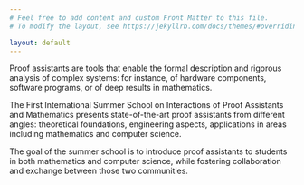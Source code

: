 ```yaml
---
# Feel free to add content and custom Front Matter to this file.
# To modify the layout, see https://jekyllrb.com/docs/themes/#overriding-theme-defaults

layout: default
---
```


Proof assistants are tools that enable the formal description and
rigorous analysis of complex systems: for instance, of hardware
components, software programs, or of deep results in mathematics.

The First International Summer School on Interactions of Proof
Assistants and Mathematics presents state-of-the-art proof
assistants from different angles: theoretical foundations,
engineering aspects, applications in areas including mathematics
and computer science.

The goal of the summer school is to introduce proof assistants to
students in both mathematics and computer science, while fostering
collaboration and exchange between those two communities.


<!--
Beweisassistenten sind Programmiersprachen bzw. zugehörige Übersetzer
und Entwicklungsumgebungen, die es ermöglichen, komplexe Systeme und
Beweise ihrer Eigenschaften formal zu beschreiben sowie die
Korrektheit solcher Beweise maschinell zu überprüfen. Typische
Anwendungsfelder liegen in der Verifikation in der Informatik sowie in
der Formalisierung in der Mathematik. Bei der Konzeption und Umsetzung
von Beweisassistenten sind mathematische und informatische Aspekte eng
miteinander verwoben.

In der geplanten internationalen Sommerschule werden Beweisassistenten
aus verschiedenen Perspektiven vorgestellt: Theoretische Grundlagen,
praktische Grundlagen, Anwendungen in der Mathematik, Anwendungen in
der Informatik.

Das Ziel ist es, mehr Mathematiker und Informatiker an diese Thematik
heranzuführen, den Austausch zwischen Mathematikern und Informatikern
auf diesem Gebiet weiter zu fördern und die neuesten Entwicklungen zu
kommunizieren.
-->
